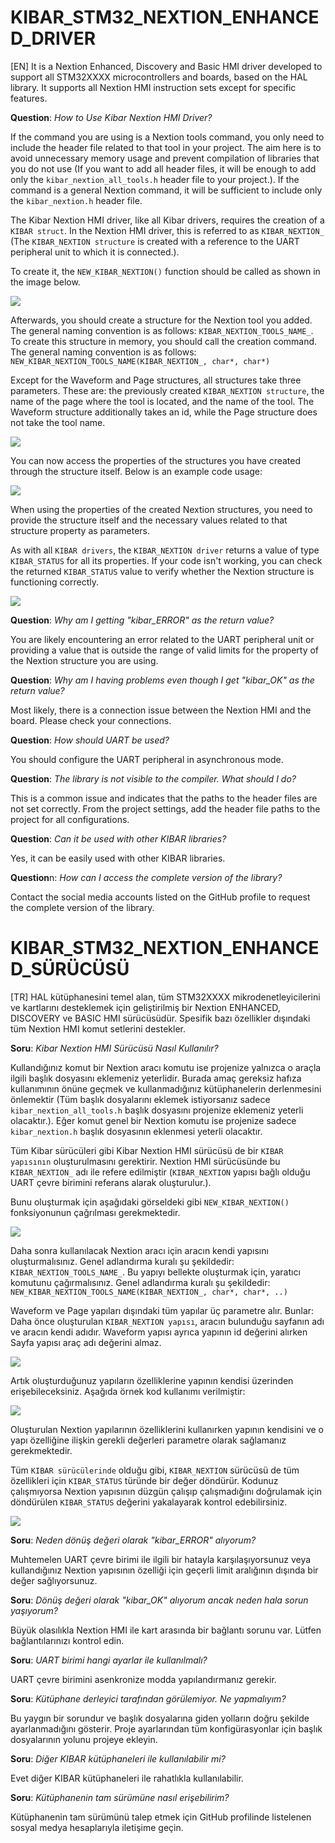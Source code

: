 # KIBAR_STM32_NEXTION_ENHANCED_DRIVER
[EN]
It is a Nextion Enhanced, Discovery and Basic HMI driver developed to support all STM32XXXX microcontrollers and boards, based on the HAL library. It supports all Nextion HMI instruction sets except for specific features.

<strong>Question</strong>: <em>How to Use Kibar Nextion HMI Driver?</em>

If the command you are using is a Nextion tools command, you only need to include the header file related to that tool in your project. The aim here is to avoid unnecessary memory usage and prevent compilation of libraries that you do not use (If you want to add all header files, it will be enough to add only the `kibar_nextion_all_tools.h` header file to your project.). If the command is a general Nextion command, it will be sufficient to include only the `kibar_nextion.h` header file.

The Kibar Nextion HMI driver, like all Kibar drivers, requires the creation of a `KIBAR struct`. In the Nextion HMI driver, this is referred to as `KIBAR_NEXTION_` (The `KIBAR_NEXTION structure` is created with a reference to the UART peripheral unit to which it is connected.).

To create it, the `NEW_KIBAR_NEXTION()` function should be called as shown in the image below.

<img src="Images/IMAGE1.png" width="auto">

Afterwards, you should create a structure for the Nextion tool you added. The general naming convention is as follows: `KIBAR_NEXTION_TOOLS_NAME_`. To create this structure in memory, you should call the creation command. The general naming convention is as follows: `NEW_KIBAR_NEXTION_TOOLS_NAME(KIBAR_NEXTION_, char*, char*)` 

Except for the Waveform and Page structures, all structures take three parameters. These are: the previously created `KIBAR_NEXTION structure`, the name of the page where the tool is located, and the name of the tool. The Waveform structure additionally takes an id, while the Page structure does not take the tool name.

<img src="Images/IMAGE2.png" width="auto">

You can now access the properties of the structures you have created through the structure itself. Below is an example code usage:

<img src="Images/IMAGE3.png" width="auto">

When using the properties of the created Nextion structures, you need to provide the structure itself and the necessary values related to that structure property as parameters.

As with all `KIBAR drivers`, the `KIBAR_NEXTION driver` returns a value of type `KIBAR_STATUS` for all its properties. If your code isn't working, you can check the returned `KIBAR_STATUS` value to verify whether the Nextion structure is functioning correctly.

<img src="Images/IMAGE4.png" width="auto">

<strong>Question</strong>: <em>Why am I getting "kibar_ERROR" as the return value?</em>

You are likely encountering an error related to the UART peripheral unit or providing a value that is outside the range of valid limits for the property of the Nextion structure you are using.

<strong>Question</strong>: <em>Why am I having problems even though I get "kibar_OK" as the return value?</em>

Most likely, there is a connection issue between the Nextion HMI and the board. Please check your connections.

<strong>Question</strong>: <em>How should UART be used?</em>

You should configure the UART peripheral in asynchronous mode.

<strong>Question</strong>: <em>The library is not visible to the compiler. What should I do?</em>

This is a common issue and indicates that the paths to the header files are not set correctly. From the project settings, add the header file paths to the project for all configurations.

<strong>Question</strong>: <em>Can it be used with other KIBAR libraries?</em>

Yes, it can be easily used with other KIBAR libraries.

<strong>Question</strong>n: <em>How can I access the complete version of the library?</em>

Contact the social media accounts listed on the GitHub profile to request the complete version of the library.

# KIBAR_STM32_NEXTION_ENHANCED_SÜRÜCÜSÜ
[TR]
HAL kütüphanesini temel alan, tüm STM32XXXX mikrodenetleyicilerini ve kartlarını desteklemek için geliştirilmiş bir Nextion ENHANCED, DISCOVERY ve BASIC HMI sürücüsüdür. Spesifik bazı özellikler dışındaki tüm Nextion HMI komut setlerini destekler.

<strong>Soru</strong>: <em>Kibar Nextion HMI Sürücüsü Nasıl Kullanılır?</em>

Kullandığınız komut bir Nextion aracı komutu ise projenize yalnızca o araçla ilgili başlık dosyasını eklemeniz yeterlidir. Burada amaç gereksiz hafıza kullanımının önüne geçmek ve kullanmadığınız kütüphanelerin derlenmesini önlemektir (Tüm başlık dosyalarını eklemek istiyorsanız sadece `kibar_nextion_all_tools.h` başlık dosyasını projenize eklemeniz yeterli olacaktır.). Eğer komut genel bir Nextion komutu ise projenize sadece `kibar_nextion.h` başlık dosyasının eklenmesi yeterli olacaktır.

Tüm Kibar sürücüleri gibi Kibar Nextion HMI sürücüsü de bir `KIBAR yapısının` oluşturulmasını gerektirir. Nextion HMI sürücüsünde bu `KIBAR_NEXTION_` adı ile refere edilmiştir (`KIBAR_NEXTION` yapısı bağlı olduğu UART çevre birimini referans alarak oluşturulur.).

Bunu oluşturmak için aşağıdaki görseldeki gibi `NEW_KIBAR_NEXTION()` fonksiyonunun çağrılması gerekmektedir.

<img src="Images/IMAGE1.png" width="auto">

Daha sonra kullanılacak Nextion aracı için aracın kendi yapısını oluşturmalısınız. Genel adlandırma kuralı şu şekildedir: `KIBAR_NEXTION_TOOLS_NAME_`. Bu yapıyı bellekte oluşturmak için, yaratıcı komutunu çağırmalısınız. Genel adlandırma kuralı şu şekildedir: `NEW_KIBAR_NEXTION_TOOLS_NAME(KIBAR_NEXTION_, char*, char*, ..)`

Waveform ve Page yapıları dışındaki tüm yapılar üç parametre alır. Bunlar: Daha önce oluşturulan `KIBAR_NEXTION yapısı`, aracın bulunduğu sayfanın adı ve aracın kendi adıdır. Waveform yapısı ayrıca yapının id değerini alırken Sayfa yapısı araç adı değerini almaz.

<img src="Images/IMAGE2.png" width="auto">

Artık oluşturduğunuz yapıların özelliklerine yapının kendisi üzerinden erişebileceksiniz. Aşağıda örnek kod kullanımı verilmiştir:

<img src="Images/IMAGE3.png" width="auto">

Oluşturulan Nextion yapılarının özelliklerini kullanırken yapının kendisini ve o yapı özelliğine ilişkin gerekli değerleri parametre olarak sağlamanız gerekmektedir.

Tüm `KIBAR sürücülerinde` olduğu gibi, `KIBAR_NEXTION` sürücüsü de tüm özellikleri için `KIBAR_STATUS` türünde bir değer döndürür. Kodunuz çalışmıyorsa Nextion yapısının düzgün çalışıp çalışmadığını doğrulamak için döndürülen `KIBAR_STATUS` değerini yakalayarak kontrol edebilirsiniz.

<img src="Images/IMAGE4.png" width="auto">

<strong>Soru</strong>: <em>Neden dönüş değeri olarak "kibar_ERROR" alıyorum?</em>

Muhtemelen UART çevre birimi ile ilgili bir hatayla karşılaşıyorsunuz veya kullandığınız Nextion yapısının özelliği için geçerli limit aralığının dışında bir değer sağlıyorsunuz.

<strong>Soru</strong>: <em>Dönüş değeri olarak "kibar_OK" alıyorum ancak neden hala sorun yaşıyorum?</em>

Büyük olasılıkla Nextion HMI ile kart arasında bir bağlantı sorunu var. Lütfen bağlantılarınızı kontrol edin.

<strong>Soru</strong>: <em>UART birimi hangi ayarlar ile kullanılmalı?</em>

UART çevre birimini asenkronize modda yapılandırmanız gerekir.

<strong>Soru</strong>: <em>Kütüphane derleyici tarafından görülemiyor. Ne yapmalıyım?</em>

Bu yaygın bir sorundur ve başlık dosyalarına giden yolların doğru şekilde ayarlanmadığını gösterir. Proje ayarlarından tüm konfigürasyonlar için başlık dosyalarının yolunu projeye ekleyin.

<strong>Soru</strong>: <em>Diğer KIBAR kütüphaneleri ile kullanılabilir mi?</em>

Evet diğer KIBAR kütüphaneleri ile rahatlıkla kullanılabilir.

<strong>Soru</strong>: <em>Kütüphanenin tam sürümüne nasıl erişebilirim?</em>

Kütüphanenin tam sürümünü talep etmek için GitHub profilinde listelenen sosyal medya hesaplarıyla iletişime geçin.
